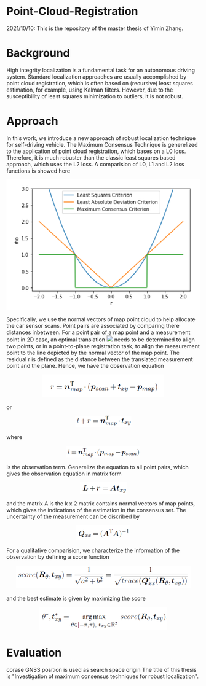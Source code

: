 # Point-Cloud-Registration
2021/10/10:
This is the repository of the master thesis of Yimin Zhang.

# Background
High integrity localization is a fundamental task for an autonomous driving system. Standard localization approaches are usually accomplished by point cloud registration, which is often based on (recursive) least squares estimation, for example, using Kalman filters. However, due to the susceptibility of least squares minimization to outliers, it is not robust.

# Approach
In this work, we introduce a new approach of robust localization technique for self-driving vehicle. The Maximum Consensus Technique is generelized to the application of point cloud registration, which bases on a L0 loss. Therefore, it is much robuster than the classic least squares based approach, which uses the L2 loss. A comparision of L0, L1 and L2 loss functions is showed here

<div align=center>
<img src="https://github.com/F95-6XL/Point-Cloud-Registration/blob/main/Images/LossFunctions.PNG" width="580">
</div>

Specifically, we use the normal vectors of map point cloud to help allocate the car sensor scans. Point pairs are associated by comparing there distances inbetween. For a point pair of a map point and a measurement point in 2D case, an optimal translation ![](http://latex.codecogs.com/svg.latex?$t_{xy}$) needs to be determined to align two points, or in a point-to-plane registration task, to align the measurement point to the line depicted by the normal vector of the map point. The residual r is defined as the distance between the translated measurement point and the plane. Hence, we have the observation equation

<div align=center>
<img src="https://github.com/F95-6XL/Point-Cloud-Registration/blob/main/Images/eq1.PNG" height="60">
</div>

or

<div align=center>
<img src="https://github.com/F95-6XL/Point-Cloud-Registration/blob/main/Images/eq2.PNG" height="30">
</div>

where 

<div align=center>
<img src="https://github.com/F95-6XL/Point-Cloud-Registration/blob/main/Images/eq2.1.PNG" height="30">
</div>

is the observation term. Generelize the equation to all point pairs, which gives the observation equation in matrix form

<div align=center>
<img src="https://github.com/F95-6XL/Point-Cloud-Registration/blob/main/Images/eq3.PNG" height="30">
</div>

and the matrix A is the k x 2 matrix contains normal vectors of map points, which gives the indications of the estimation in the consensus set. The uncertainty of the measurement can be discribed by 

<div align=center>
<img src="https://github.com/F95-6XL/Point-Cloud-Registration/blob/main/Images/eq4.PNG" height="40">
</div>

For a qualitative comparision, we characterize the information of the observation by defining a score function

<div align=center>
<img src="https://github.com/F95-6XL/Point-Cloud-Registration/blob/main/Images/eq5.PNG" height="60">
</div>

and the best estimate is given by maximizing the score

<div align=center>
<img src="https://github.com/F95-6XL/Point-Cloud-Registration/blob/main/Images/eq6.PNG" height="60">
</div>


# Evaluation

corase GNSS position is used as search space origin
The title of this thesis is "Investigation of maximum consensus techniques for robust localization".
